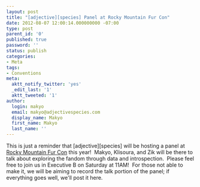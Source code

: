 ```yaml
---
layout: post
title: "[adjective][species] Panel at Rocky Mountain Fur Con"
date: 2012-08-07 12:00:14.000000000 -07:00
type: post
parent_id: '0'
published: true
password: ''
status: publish
categories:
- Meta
tags:
- Conventions
meta:
  aktt_notify_twitter: 'yes'
  _edit_last: '1'
  aktt_tweeted: '1'
author:
  login: makyo
  email: makyo@adjectivespecies.com
  display_name: Makyo
  first_name: Makyo
  last_name: ''
---
```

<p>This is just a reminder that [adjective][species] will be hosting a panel at <a href="http://www.rockymountainfurcon.org/" target="_blank">Rocky Mountain Fur Con</a> this year!  Makyo, Klisoura, and Zik will be there to talk about exploring the fandom through data and introspection.  Please feel free to join us in Executive B on Saturday at 11AM!  For those not able to make it, we will be aiming to record the talk portion of the panel; if everything goes well, we'll post it here.</p>



